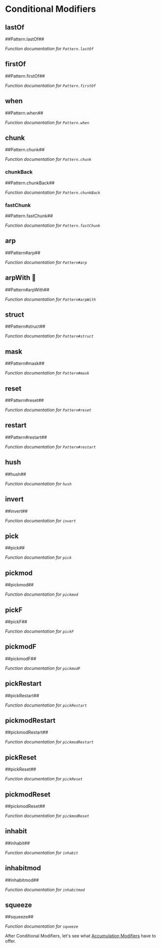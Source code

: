 # Conditional Modifiers

## lastOf

##Pattern.lastOf##

*Function documentation for `Pattern.lastOf`*

## firstOf

##Pattern.firstOf##

*Function documentation for `Pattern.firstOf`*

## when

##Pattern.when##

*Function documentation for `Pattern.when`*

## chunk

##Pattern.chunk##

*Function documentation for `Pattern.chunk`*

### chunkBack

##Pattern.chunkBack##

*Function documentation for `Pattern.chunkBack`*

### fastChunk

##Pattern.fastChunk##

*Function documentation for `Pattern.fastChunk`*

## arp

##Pattern#arp##

*Function documentation for `Pattern#arp`*

## arpWith 🧪

##Pattern#arpWith##

*Function documentation for `Pattern#arpWith`*

## struct

##Pattern#struct##

*Function documentation for `Pattern#struct`*

## mask

##Pattern#mask##

*Function documentation for `Pattern#mask`*

## reset

##Pattern#reset##

*Function documentation for `Pattern#reset`*

## restart

##Pattern#restart##

*Function documentation for `Pattern#restart`*

## hush

##hush##

*Function documentation for `hush`*

## invert

##invert##

*Function documentation for `invert`*

## pick

##pick##

*Function documentation for `pick`*

## pickmod

##pickmod##

*Function documentation for `pickmod`*

## pickF

##pickF##

*Function documentation for `pickF`*

## pickmodF

##pickmodF##

*Function documentation for `pickmodF`*

## pickRestart

##pickRestart##

*Function documentation for `pickRestart`*

## pickmodRestart

##pickmodRestart##

*Function documentation for `pickmodRestart`*

## pickReset

##pickReset##

*Function documentation for `pickReset`*

## pickmodReset

##pickmodReset##

*Function documentation for `pickmodReset`*

## inhabit

##inhabit##

*Function documentation for `inhabit`*

## inhabitmod

##inhabitmod##

*Function documentation for `inhabitmod`*

## squeeze

##squeeze##

*Function documentation for `squeeze`*

After Conditional Modifiers, let's see what [Accumulation Modifiers](/learn/accumulation) have to offer.
